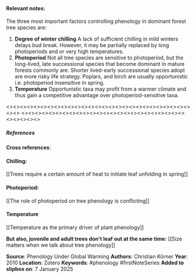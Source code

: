 #### **Relevant notes**:
The three most important factors controlling phenology in dominant forest tree species are: 
1. **Degree of winter chilling**
A lack of sufficient chilling in mild winters delays bud break. However, it may be partially replaced by long photoperiods and or very high temperatures.
3. **Photoperiod** 
Not all tree species are sensitive to photoperiod, but the long-lived, late successional species that become dominant in mature forests commonly are. Shorter lived-early successional species adopt are more risky life strategy. Poplars, and birch are usually opportunistic i.e. photoperiod insensitive in spring.
5. **Temperature**
Opportunistic taxa may profit from a warmer climate and thus gain a competitive advantage over photoperiod-sensitive taxa.

<><><><><><><><><><><><><><><><><><><><><><><><><><><><><>
<><><><><><><><><><><><><><><><><><><><><><><><><><><><><>
##### References
**Cross references**: 
#### Chilling:
[[Trees require a certain amount of heat to initiate leaf unfolding in spring]]
#### Photoperiod:
[[The role of photoperiod on tree phenology is conflicting]]
#### Temperature
[[Temperature as the primary driver of plant phenology]]

**But also, juvenile and adult trees don't leaf out at the same time:**
[[Size matters when we talk about tree phenology]]

**Source**: Phenology Under Global Warming
**Authors**: Christian Körner
**Year**: 2010
**Location**: Zotero
**Keywords**: #phenology #firstNoteSeries 
**Added to slipbox on**: 7 January 2025